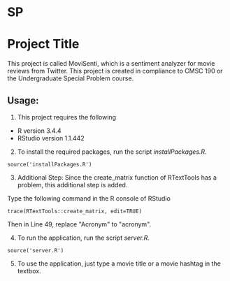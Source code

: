 # SP

# Project Title

This project is called MoviSenti, which is a sentiment analyzer for movie reviews from Twitter. This project is created in compliance to CMSC 190 or the Undergraduate Special Problem course.

## Usage: 

1. This project requires the following
* R version 3.4.4
* RStudio version 1.1.442

2. To install the required packages, run the script *installPackages.R*.
```
source('installPackages.R')
```

3. Additional Step: Since the create_matrix function of RTextTools has a problem, this additional step is added. 

Type the following command in the R console of RStudio
```
trace(RTextTools::create_matrix, edit=TRUE)
```
Then in Line 49, replace "Acronym" to "acronym".

4. To run the application, run the script *server.R*.
```
source('server.R')
```

5. To use the application, just type a movie title or a movie hashtag in the textbox.
